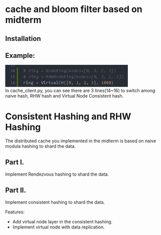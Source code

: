 # cache and bloom filter based on midterm

## Installation
	
## Example:
![Image text](https://github.com/iloveleejunghyun/cmpe273-assignment4/blob/master/switch.png)  
In cache_client.py, you can see there are 3 lines(14~16) to switch among naive hash, RHW hash and Virtual Node Consistent hash.



# Consistent Hashing and RHW Hashing

The distributed cache you implemented in the midterm is based on naive modula hashing to shard the data.

## Part I.

Implement Rendezvous hashing to shard the data.


## Part II.

Implement consistent hashing to shard the data.

Features:

* Add virtual node layer in the consistent hashing.
* Implement virtual node with data replication. 